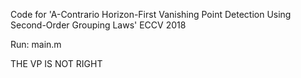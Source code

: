 Code for 'A-Contrario Horizon-First Vanishing Point Detection Using Second-Order Grouping Laws' ECCV 2018

Run:
    main.m

THE VP IS NOT RIGHT

